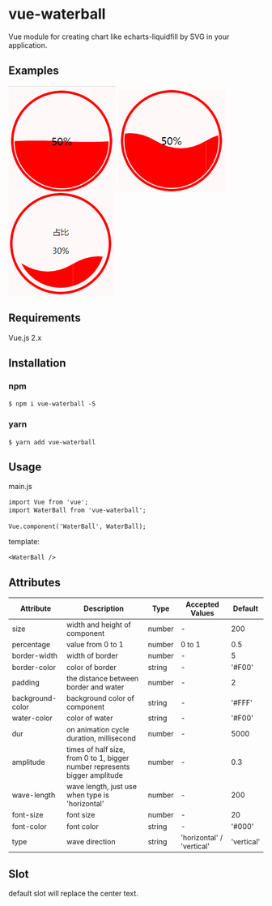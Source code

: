 # vue-waterball
Vue module for creating chart like echarts-liquidfill by SVG in your application.


## Examples
![](./public/images/GIF.gif)
![](./public/images/GIF2.gif)
![](./public/images/GIF3.gif)

## Requirements
Vue.js 2.x


## Installation
### npm
```
$ npm i vue-waterball -S
```

### yarn
```
$ yarn add vue-waterball
```
## Usage
main.js
```
import Vue from 'vue';
import WaterBall from 'vue-waterball';

Vue.component('WaterBall', WaterBall);
```
template:
```
<WaterBall />
```
## Attributes
| Attribute        | Description                                                                | Type   | Accepted Values           | Default    |
| ---------------- | -------------------------------------------------------------------------- | ------ | ------------------------- | ---------- |
| size             | width and height of component                                              | number | -                         | 200        |
| percentage       | value from 0 to 1                                                          | number | 0 to 1                    | 0.5        |
| border-width     | width of border                                                            | number | -                         | 5          |
| border-color     | color of border                                                            | string | -                         | '#F00'     |
| padding          | the distance between border and water                                      | number | -                         | 2          |
| background-color | background color of component                                              | string | -                         | '#FFF'     |
| water-color      | color of water                                                             | string | -                         | '#F00'     |
| dur              | on animation cycle duration, millisecond                                   | number | -                         | 5000       |
| amplitude        | times of half size, from 0 to 1, bigger number represents bigger amplitude | number | -                         | 0.3        |
| wave-length      | wave length, just use when type is 'horizontal'                            | number | -                         | 200        |
| font-size        | font size                                                                  | number | -                         | 20         |
| font-color       | font color                                                                 | string | -                         | '#000'     |
| type             | wave direction                                                             | string | 'horizontal' / 'vertical' | 'vertical' |

## Slot
default slot will replace the center text.